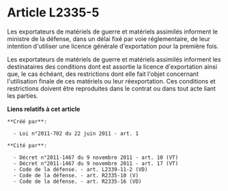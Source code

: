 # Article L2335-5

Les exportateurs de matériels de guerre et matériels assimilés informent le ministre de la défense, dans un délai fixé par
voie réglementaire, de leur intention d'utiliser une licence générale d'exportation pour la première fois. 

Les exportateurs de matériels de guerre et matériels assimilés informent les destinataires des conditions dont est assortie
la licence d'exportation ainsi que, le cas échéant, des restrictions dont elle fait l'objet concernant l'utilisation finale
de ces matériels ou leur réexportation. Ces conditions et restrictions doivent être reproduites dans le contrat ou dans tout
acte liant les parties.

**Liens relatifs à cet article**

	**Créé par**:

	  - Loi n°2011-702 du 22 juin 2011 - art. 1

	**Cité par**:

	  - Décret n°2011-1467 du 9 novembre 2011 - art. 10 (VT)
	  - Décret n°2011-1467 du 9 novembre 2011 - art. 17 (VT)
	  - Code de la défense. - art. L2339-11-2 (VD)
	  - Code de la défense. - art. R2335-10 (V)
	  - Code de la défense. - art. R2335-16 (VD)
